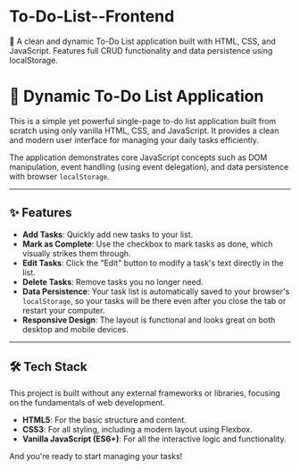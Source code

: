 # To-Do-List--Frontend
📝 A clean and dynamic To-Do List application built with  HTML, CSS, and JavaScript. Features full CRUD functionality and data persistence using localStorage.
# 📝 Dynamic To-Do List Application

This is a simple yet powerful single-page to-do list application built from scratch using only vanilla HTML, CSS, and JavaScript. It provides a clean and modern user interface for managing your daily tasks efficiently.

The application demonstrates core JavaScript concepts such as DOM manipulation, event handling (using event delegation), and data persistence with browser `localStorage`.



---

## ✨ Features

- **Add Tasks**: Quickly add new tasks to your list.
- **Mark as Complete**: Use the checkbox to mark tasks as done, which visually strikes them through.
- **Edit Tasks**: Click the "Edit" button to modify a task's text directly in the list.
- **Delete Tasks**: Remove tasks you no longer need.
- **Data Persistence**: Your task list is automatically saved to your browser's `localStorage`, so your tasks will be there even after you close the tab or restart your computer.
- **Responsive Design**: The layout is functional and looks great on both desktop and mobile devices.

---

## 🛠️ Tech Stack

This project is built without any external frameworks or libraries, focusing on the fundamentals of web development.

- **HTML5**: For the basic structure and content.
- **CSS3**: For all styling, including a modern layout using Flexbox.
- **Vanilla JavaScript (ES6+)**: For all the interactive logic and functionality.

And you're ready to start managing your tasks!
